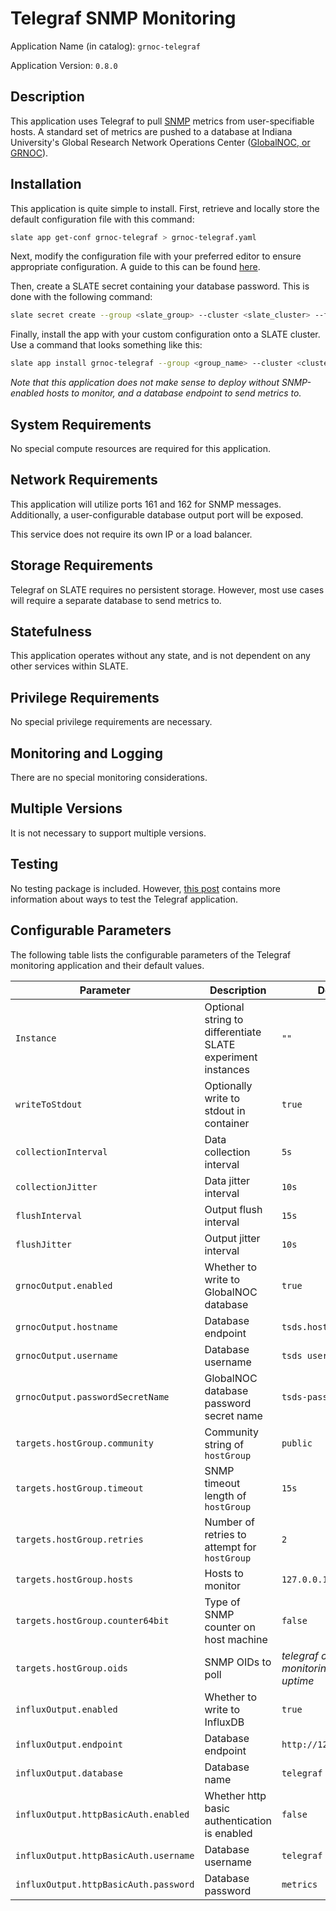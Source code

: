 # Telegraf SNMP Monitoring

Application Name (in catalog): `grnoc-telegraf`

Application Version: `0.8.0`


## Description

This application uses Telegraf to pull [SNMP](http://www.net-snmp.org/) metrics from user-specifiable hosts.
A standard set of metrics are pushed to a database at Indiana University's Global Research Network Operations Center ([GlobalNOC, or GRNOC](https://globalnoc.iu.edu/)).


## Installation

This application is quite simple to install. First, retrieve and locally store the default configuration file with this command: 

```bash
slate app get-conf grnoc-telegraf > grnoc-telegraf.yaml
```

Next, modify the configuration file with your preferred editor to ensure appropriate configuration. A guide to this can be found [here](https://slateci.io/blog/telegraf-monitoring.html).

Then, create a SLATE secret containing your database password.
This is done with the following command:
```bash
slate secret create --group <slate_group> --cluster <slate_cluster> --from-literal password=<your_password> <secret_name>
```

Finally, install the app with your custom configuration onto a SLATE cluster.
Use a command that looks something like this: 

```bash
slate app install grnoc-telegraf --group <group_name> --cluster <cluster> --conf grnoc-telegraf.yaml
```

*Note that this application does not make sense to deploy without SNMP-enabled hosts to monitor, and a database endpoint to send metrics to.*


## System Requirements

No special compute resources are required for this application.


## Network Requirements

This application will utilize ports 161 and 162 for SNMP messages.
Additionally, a user-configurable database output port will be exposed.

This service does not require its own IP or a load balancer.


## Storage Requirements

Telegraf on SLATE requires no persistent storage.
However, most use cases will require a separate database to send metrics to.


## Statefulness

This application operates without any state, and is not dependent on any other services within SLATE.


## Privilege Requirements

No special privilege requirements are necessary.


## Monitoring and Logging

There are no special monitoring considerations.


## Multiple Versions

It is not necessary to support multiple versions.


## Testing

No testing package is included.
However, [this post](https://slateci.io/blog/telegraf-monitoring.html) contains more information about ways to test the Telegraf application.


## Configurable Parameters

The following table lists the configurable parameters of the Telegraf monitoring application and their default values.

|           Parameter           |           Description           |           Default           |
|-------------------------------|---------------------------------|-----------------------------|
|`Instance`| Optional string to differentiate SLATE experiment instances |`""`|
|`writeToStdout`| Optionally write to stdout in container |`true`|
|`collectionInterval`| Data collection interval |`5s`|
|`collectionJitter`| Data jitter interval |`10s`|
|`flushInterval`| Output flush interval |`15s`|
|`flushJitter`| Output jitter interval |`10s`|
|`grnocOutput.enabled`| Whether to write to GlobalNOC database |`true`|
|`grnocOutput.hostname`| Database endpoint |`tsds.hostname.net`|
|`grnocOutput.username`| Database username |`tsds username`|
|`grnocOutput.passwordSecretName`| GlobalNOC database password secret name |`tsds-password-secret`|
|`targets.hostGroup.community`| Community string of `hostGroup` |`public`|
|`targets.hostGroup.timeout`| SNMP timeout length of `hostGroup` |`15s`|
|`targets.hostGroup.retries`| Number of retries to attempt for `hostGroup` |`2`|
|`targets.hostGroup.hosts`| Hosts to monitor |`127.0.0.1:161`|
|`targets.hostGroup.counter64bit`| Type of SNMP counter on host machine |`false`|
|`targets.hostGroup.oids`| SNMP OIDs to poll |*telegraf configuration monitoring system uptime*|
|`influxOutput.enabled`| Whether to write to InfluxDB |`true`|
|`influxOutput.endpoint`| Database endpoint |`http://127.0.0.1:9999`|
|`influxOutput.database`| Database name |`telegraf`|
|`influxOutput.httpBasicAuth.enabled`| Whether http basic authentication is enabled |`false`|
|`influxOutput.httpBasicAuth.username`| Database username |`telegraf`|
|`influxOutput.httpBasicAuth.password`| Database password |`metrics`|

